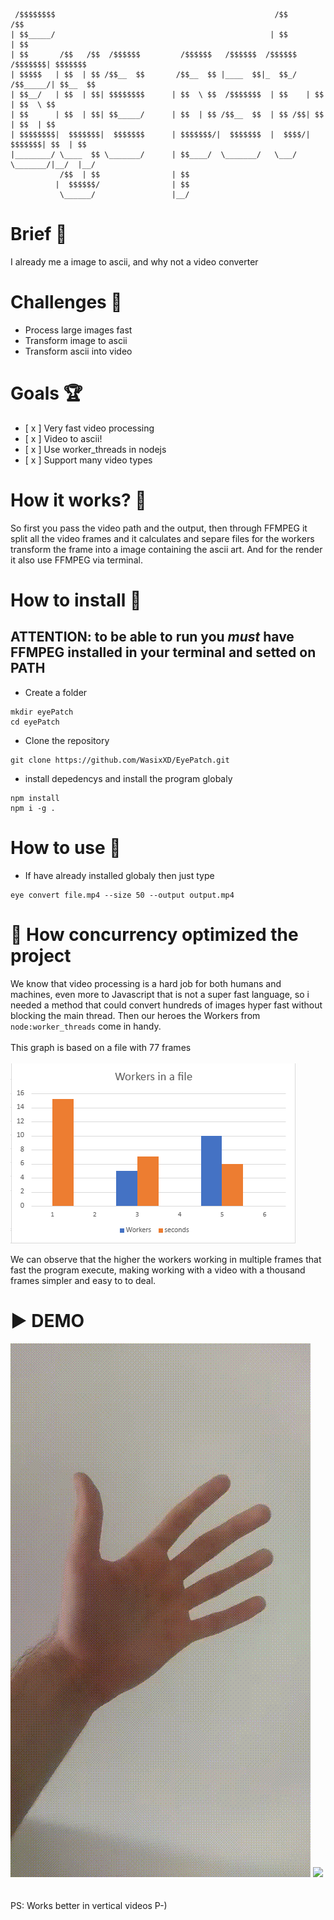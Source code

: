 ```
 /$$$$$$$$                                                 /$$               /$$      
| $$_____/                                                | $$              | $$      
| $$       /$$   /$$  /$$$$$$         /$$$$$$   /$$$$$$  /$$$$$$    /$$$$$$$| $$$$$$$ 
| $$$$$   | $$  | $$ /$$__  $$       /$$__  $$ |____  $$|_  $$_/   /$$_____/| $$__  $$
| $$__/   | $$  | $$| $$$$$$$$      | $$  \ $$  /$$$$$$$  | $$    | $$      | $$  \ $$
| $$      | $$  | $$| $$_____/      | $$  | $$ /$$__  $$  | $$ /$$| $$      | $$  | $$
| $$$$$$$$|  $$$$$$$|  $$$$$$$      | $$$$$$$/|  $$$$$$$  |  $$$$/|  $$$$$$$| $$  | $$
|________/ \____  $$ \_______/      | $$____/  \_______/   \___/   \_______/|__/  |__/
           /$$  | $$                | $$                                              
          |  $$$$$$/                | $$                                              
           \______/                 |__/                                              

  ```                     
  
# Brief 📖
I already me a image to ascii, and why not a video converter


# Challenges 🐢
- Process large images fast
- Transform image to ascii
- Transform ascii into video


# Goals 🏆
- [ x ] Very fast video processing
- [ x ] Video to ascii!
- [ x ] Use worker_threads in nodejs
- [ x ] Support many video types


# How it works? 💼
So first you pass the video path and the output, then through FFMPEG it split all the video frames and it calculates and separe files for the workers transform the frame into a image containing the ascii art. And for the render it also use FFMPEG via terminal.


# How to install 🚀
## ATTENTION: to be able to run you *must* have FFMPEG installed in your terminal and setted on PATH
- Create a folder
```
mkdir eyePatch
cd eyePatch
``` 
- Clone the repository
```
git clone https://github.com/WasixXD/EyePatch.git
```
- install depedencys and install the program globaly
```
npm install
npm i -g .
```

# How to use 👷
- If have already installed globaly then just type
```
eye convert file.mp4 --size 50 --output output.mp4
```

# 🧵 How concurrency optimized the project
We know that video processing is a hard job for both humans and machines, even more to Javascript that is not a super fast language, so i needed a method that could convert hundreds of images hyper fast without blocking the main thread. Then our heroes the Workers from `node:worker_threads` come in handy. \
\
This graph is based on a file with 77 frames \
\
<img src="https://github.com/WasixXD/EyePatch/blob/master/workersGraph.png?raw=true" />

We can observe that the higher the workers working in multiple frames that fast the program execute, making working with a video with a thousand frames simpler and easy to to deal. 


# ▶️ DEMO
<img src="https://github.com/WasixXD/EyePatch/blob/master/hand_1.gif?raw=true"/> <img src="https://github.com/WasixXD/EyePatch/blob/master/output_1.gif?raw=true" /> 
\
\
\
PS: Works better in vertical videos P-)
